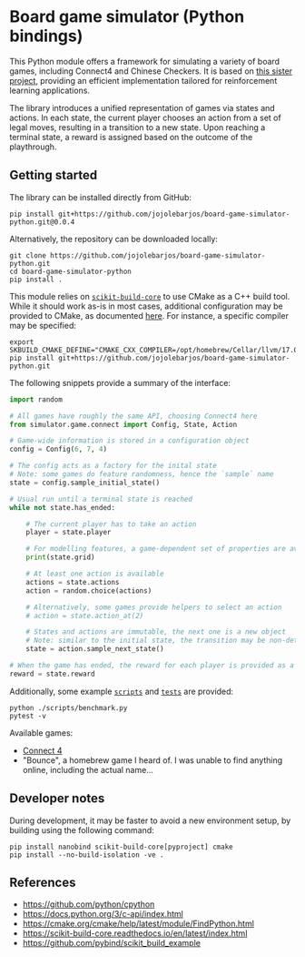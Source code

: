 # Board game simulator (Python bindings)

This Python module offers a framework for simulating a variety of board games, including Connect4 and Chinese Checkers.
It is based on [this sister project](https://github.com/jojolebarjos/board-game-simulator), providing an efficient implementation tailored for reinforcement learning applications.

The library introduces a unified representation of games via states and actions.
In each state, the current player chooses an action from a set of legal moves, resulting in a transition to a new state.
Upon reaching a terminal state, a reward is assigned based on the outcome of the playthrough.


## Getting started

The library can be installed directly from GitHub:

```
pip install git+https://github.com/jojolebarjos/board-game-simulator-python.git@0.0.4
```

Alternatively, the repository can be downloaded locally:

```
git clone https://github.com/jojolebarjos/board-game-simulator-python.git
cd board-game-simulator-python
pip install .
```

This module relies on [`scikit-build-core`](https://github.com/scikit-build/scikit-build-core) to use CMake as a C++ build tool.
While it should work as-is in most cases, additional configuration may be provided to CMake, as documented [here](https://scikit-build-core.readthedocs.io/en/latest/configuration.html#configuring-cmake-arguments-and-defines).
For instance, a specific compiler may be specified:

```
export SKBUILD_CMAKE_DEFINE="CMAKE_CXX_COMPILER=/opt/homebrew/Cellar/llvm/17.0.6/bin/clang++"
pip install git+https://github.com/jojolebarjos/board-game-simulator-python.git
```

The following snippets provide a summary of the interface:

```py
import random

# All games have roughly the same API, choosing Connect4 here
from simulator.game.connect import Config, State, Action

# Game-wide information is stored in a configuration object
config = Config(6, 7, 4)

# The config acts as a factory for the inital state
# Note: some games do feature randomness, hence the `sample` name
state = config.sample_initial_state()

# Usual run until a terminal state is reached
while not state.has_ended:

    # The current player has to take an action
    player = state.player

    # For modelling features, a game-dependent set of properties are available
    print(state.grid)

    # At least one action is available
    actions = state.actions
    action = random.choice(actions)

    # Alternatively, some games provide helpers to select an action
    # action = state.action_at(2)

    # States and actions are immutable, the next one is a new object
    # Note: similar to the initial state, the transition may be non-deterministic
    state = action.sample_next_state()

# When the game has ended, the reward for each player is provided as a NumPy array
reward = state.reward
```

Additionally, some example [`scripts`](./scripts/) and [`tests`](./tests/) are provided:

```
python ./scripts/benchmark.py
pytest -v
```

Available games:

 * [Connect 4](https://en.wikipedia.org/wiki/Connect_Four)
 * "Bounce", a homebrew game I heard of. I was unable to find anything online, including the actual name...


## Developer notes

During development, it may be faster to avoid a new environment setup, by building using the following command:

```
pip install nanobind scikit-build-core[pyproject] cmake
pip install --no-build-isolation -ve .
```


## References

 * https://github.com/python/cpython
 * https://docs.python.org/3/c-api/index.html
 * https://cmake.org/cmake/help/latest/module/FindPython.html
 * https://scikit-build-core.readthedocs.io/en/latest/index.html
 * https://github.com/pybind/scikit_build_example
